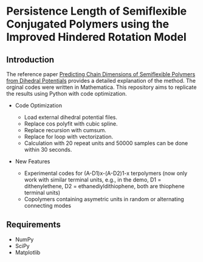 # Persistence Length of Semiflexible Conjugated Polymers using the Improved Hindered Rotation Model

## Introduction

The reference paper [Predicting Chain Dimensions of Semiflexible Polymers from Dihedral Potentials](https://doi.org/10.1021/ma500923r) provides a detailed explanation of the method. The orginal codes were written in Mathematica. This repository aims to replicate the results using Python with code optimization.

* Code Optimization

  - Load external dihedral potential files.
  - Replace cos polyfit with cubic spline.
  - Replace recursion with cumsum.
  - Replace for loop with vectorization.
  - Calculation with 20 repeat units and 50000 samples can be done within 30 seconds.
* New Features
  - Experimental codes for (A-D1)x-(A-D2)1-x terpolymers (now only work with similar terminal units, e.g., in the demo, D1 = dithenylethene, D2 = ethanediyldithiophene, both are thiophene terminal units)
  - Copolymers containing asymetric units in random or alternating connecting modes

## Requirements

- NumPy
- SciPy
- Matplotlib
